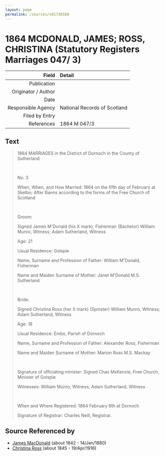 ```yaml
---
layout: page
permalink: /sources/s91738168
---
```


# 1864 MCDONALD, JAMES; ROSS, CHRISTINA (Statutory Registers Marriages 047/ 3)

Field | Detail
---:|:---
Publication | 
Originator / Author | 
Date | 
Responsible Agency | National Records of Scotland
Filed by Entry | 
References | 1864 M 047/3

## Text

> 1864 MARRIAGES in the District of Dornoch in the County of Sutherland
>
> <br/>
>
> No. 3
>
> When, When, and How Married: 1864 on the fifth day of February at Skelbo; After Banns according to the forms of the Free Church of Scotland
>
> <br/>
>
> Groom:
>
> Signed James M'Donald (his X mark), Fisherman (Bachelor) William Munro, Witness; Adam Sutherland, Witness
>
> Age: 21
>
> Usual Residence: Golspie
>
> Name, Surname and Profession of Father: William M'Donald, Fisherman
>
> Name and Maiden Surname of Mother: Janet M'Donald M.S. Sutherland
>
> <br/>
>
> Bride:
>
> Signed Christina Ross (her X mark) (Spinster) William Munro, Witness; Adam Sutherland, Witness
>
> Age: 18
>
> Usual Residence: Embo, Parish of Dornoch
>
> Name, Surname and Profession of Father: Alexander Ross, Fisherman
>
> Name and Maiden Surname of Mother: Marion Ross M.S. Mackay
>
> <br/>
>
> Signature of officiating minister: Signed Chas MxKenzie, Free Church, Minister of Golspie
>
> Witnesses: William Munro, Witness; Adam Sutherland, Witness
>
> <br/>
>
> When and Where Registered: 1864 February 8th at Dornoch
>
> Signature of Registrar: Charles Neill, Registrar.
>

## Source Referenced by

* [James MacDonald](../people/@74881641@-james-macdonald-b1842-d1880-1-14.md) (about 1842 - 14/Jan/1880)
* [Christina Ross](../people/@81183416@-christina-ross-b1845-d1916-4-19.md) (about 1845 - 19/Apr/1916)
